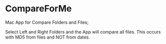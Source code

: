 # CompareForMe
Mac App for Compare Folders and Files;

Select Left and Right Folders and the App will compare all files.
This occurs with MD5 from files and NOT from dates.
